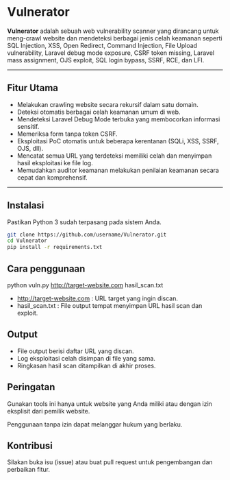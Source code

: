 # Vulnerator

**Vulnerator** adalah sebuah web vulnerability scanner yang dirancang untuk meng-crawl website dan mendeteksi berbagai jenis celah keamanan seperti SQL Injection, XSS, Open Redirect, Command Injection, File Upload vulnerability, Laravel debug mode exposure, CSRF token missing, Laravel mass assignment, OJS exploit, SQL login bypass, SSRF, RCE, dan LFI.

---

## Fitur Utama

- Melakukan crawling website secara rekursif dalam satu domain.
- Deteksi otomatis berbagai celah keamanan umum di web.
- Mendeteksi Laravel Debug Mode terbuka yang membocorkan informasi sensitif.
- Memeriksa form tanpa token CSRF.
- Eksploitasi PoC otomatis untuk beberapa kerentanan (SQLi, XSS, SSRF, OJS, dll).
- Mencatat semua URL yang terdeteksi memiliki celah dan menyimpan hasil eksploitasi ke file log.
- Memudahkan auditor keamanan melakukan penilaian keamanan secara cepat dan komprehensif.

---

## Instalasi

Pastikan Python 3 sudah terpasang pada sistem Anda.

```bash
git clone https://github.com/username/Vulnerator.git
cd Vulnerator
pip install -r requirements.txt
```

## Cara penggunaan
python vuln.py http://target-website.com hasil_scan.txt

- http://target-website.com : URL target yang ingin discan.
- hasil_scan.txt : File output tempat menyimpan URL hasil scan dan exploit.

## Output
- File output berisi daftar URL yang discan.
- Log eksploitasi celah disimpan di file yang sama.
- Ringkasan hasil scan ditampilkan di akhir proses.

## Peringatan
Gunakan tools ini hanya untuk website yang Anda miliki atau dengan izin eksplisit dari pemilik website.

Penggunaan tanpa izin dapat melanggar hukum yang berlaku.

## Kontribusi
Silakan buka isu (issue) atau buat pull request untuk pengembangan dan perbaikan fitur.
